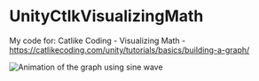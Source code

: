 # UnityCtlkVisualizingMath
My code for: Catlike Coding - Visualizing Math - https://catlikecoding.com/unity/tutorials/basics/building-a-graph/

![Animation of the graph using sine wave](https://github.com/seacomit/UnityCtlkVisualizingMath/blob/main/Assets/graph_sine_anim.png?raw=true)
